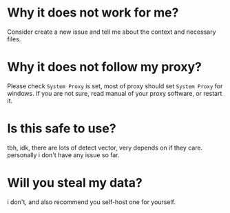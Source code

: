 # Why it does not work for me?

Consider create a new issue and tell me about the context and necessary files.


# Why it does not follow my proxy?

Please check `System Proxy` is set, most of proxy should set `System Proxy` for windows. If you are not sure, read manual of your proxy software, or restart it.


# Is this safe to use?

tbh, idk, there are lots of detect vector, very depends on if they care. personally i don't have any issue so far.


# Will you steal my data?

i don't, and also recommend you self-host one for yourself.
